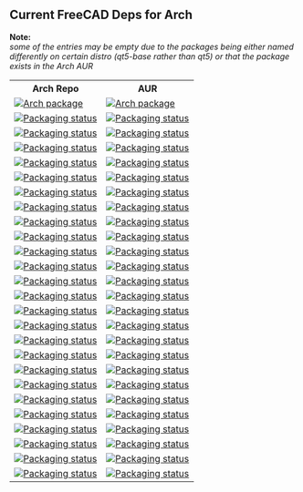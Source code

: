 ## Current FreeCAD Deps for Arch ##
__Note:__  
*some of the entries may be empty due to the packages being either named differently on certain distro (qt5-base rather than qt5) or that the package exists in the Arch AUR*

<table>
  <tr>
    <th>Arch Repo</th>
    <th>AUR</th>
  </tr>
  <tr>
    <td>
      <a href="https://repology.org/metapackage/qt5/versions"><img src="https://repology.org/badge/version-for-repo/arch/qt5.svg?header=Qt5" alt="Arch package"></a>      
    </td>
    <td>
      <a href="https://repology.org/metapackage/qt5/versions"><img src="https://repology.org/badge/version-for-repo/aur/qt5.svg?header=Qt5 AUR" alt="Arch package"></a>
    </td>
  </tr>
  <tr>
    <td valign="top" ><a href="https://repology.org/metapackage/python:shiboken2/versions">
      <img src="https://repology.org/badge/version-for-repo/arch/python:shiboken2.svg?header=python%3Ashiboken2" alt="Packaging status"></a>
    </td>
    <td valign="top"><a href="https://repology.org/metapackage/python:shiboken2/versions">
      <img src="https://repology.org/badge/version-for-repo/aur/python:shiboken2.svg?header=python%3Ashiboken2" alt="Packaging status"></a>
  </tr>
  <tr>
    <td valign="top"><a href="https://repology.org/metapackage/python:pyside2/versions">
      <img src="https://repology.org/badge/version-for-repo/arch/python:pyside2.svg?header=python%3Apyside2" alt="Packaging status"></a>
    </td>
    <td valign="top"><a href="https://repology.org/metapackage/python:pyside2/versions">
      <img src="https://repology.org/badge/version-for-repo/aur/python:pyside2.svg?header=python%3Apyside2" alt="Packaging status"></a>
    </td>
  </tr>
  <tr>
    <td valign="top"><a href="https://repology.org/metapackage/opencascade/versions">
      <img src="https://repology.org/badge/version-for-repo/arch/opencascade.svg?header=Arch opencascade" alt="Packaging status"></a>
    </td>
    <td valign="top"><a href="https://repology.org/metapackage/opencascade/versions">
      <img src="https://repology.org/badge/version-for-repo/aur/opencascade.svg?header=AUR opencascade" alt="Packaging status"></a>
    </td>
  </tr>
  <tr>
    <td valign="top"><a href="https://repology.org/metapackage/opencascade-occt/versions">
      <img src="https://repology.org/badge/version-for-repo/arch/opencascade-oce.svg?header=Arch occt" alt="Packaging status"></a>
    </td>
    <td valign="top"><a href="https://repology.org/metapackage/opencascade-occt/versions">
      <img src="https://repology.org/badge/version-for-repo/aur/opencascade-oce.svg?header=AUR occt" alt="Packaging status"></a>
    </td>  
  </tr>
  <tr>
    <td valign="top"><a href="https://repology.org/metapackage/opencascade-oce/versions">
      <img src="https://repology.org/badge/version-for-repo/arch/opencascade-oce.svg?header=Arch oce" alt="Packaging status"></a>
    </td>
    <td valign="top"><a href="https://repology.org/metapackage/opencascade-oce/versions">
      <img src="https://repology.org/badge/version-for-repo/aur/opencascade-oce.svg?header=AUR oce" alt="Packaging status"></a>
    </td>  
  </tr>
  <tr>
    <td valign="top"><a href="https://repology.org/metapackage/smesh/versions">
      <img src="https://repology.org/badge/version-for-repo/arch/smesh.svg?header=Arch smesh" alt="Packaging status"></a>
    </td>
    <td valign="top"><a href="https://repology.org/metapackage/smesh/versions">
      <img src="https://repology.org/badge/version-for-repo/aur/smesh.svg?header=AUR smesh" alt="Packaging status"></a>
    </td>  
  </tr>
  <tr>
    <td valign="top"><a href="https://repology.org/metapackage/salome-smesh/versions">
      <img src="https://repology.org/badge/version-for-repo/arch/salomesmesh.svg?header=Arch salome-smesh" alt="Packaging status"></a>
    </td>
    <td valign="top"><a href="https://repology.org/metapackage/salome-smesh/versions">
      <img src="https://repology.org/badge/version-for-repo/aur/salome-smesh.svg?header=AUR salome-smesh" alt="Packaging status"></a>
    </td>  
  </tr>
  <tr>
    <td valign="top"><a href="https://repology.org/metapackage/med/versions">
      <img src="https://repology.org/badge/version-for-repo/arch/med.svg?header=Arch med" alt="Packaging status"></a>
    </td>
    <td valign="top"><a href="https://repology.org/metapackage/med/versions">
      <img src="https://repology.org/badge/version-for-repo/aur/med.svg?header=AUR med" alt="Packaging status"></a>
    </td>
  </tr>
  <tr>
    <td valign="top"><a href="https://repology.org/metapackage/boost/versions">
      <img src="https://repology.org/badge/version-for-repo/arch/boost.svg?header=Arch boost" alt="Packaging status"></a>
    </td>
    <td valign="top"><a href="https://repology.org/metapackage/boost/versions">
      <img src="https://repology.org/badge/version-for-repo/aur/boost.svg?header=AUR boost" alt="Packaging status"></a>
    </td>
  </tr>
  <tr>
    <td valign="top"><a href="https://repology.org/metapackage/netcdf/versions">
      <img src="https://repology.org/badge/version-for-repo/arch/netcdf.svg?header=Arch netcdf" alt="Packaging status"></a>
    </td>
    <td valign="top"><a href="https://repology.org/metapackage/netcdf/versions">
      <img src="https://repology.org/badge/version-for-repo/aur/netcdf.svg?header=AUR netcdf" alt="Packaging status"></a>
    </td>
  </tr>
  <tr>
    <td valign="top"><a href="https://repology.org/metapackage/coin3d/versions">
      <img src="https://repology.org/badge/version-for-repo/arch/coin3d.svg?header=Arch coin3d" alt="Packaging status"></a>
    </td>
    <td valign="top"><a href="https://repology.org/metapackage/coin3d/versions">
      <img src="https://repology.org/badge/version-for-repo/aur/coin3d.svg?header=AUR coin3d" alt="Packaging status"></a>
    </td>
  </tr>
  <tr>
    <td valign="top"><a href="https://repology.org/metapackage/python:pivy/versions">
      <img src="https://repology.org/badge/version-for-repo/arch/python:pivy.svg?header=Arch python%3pivy" alt="Packaging status"></a>
    </td>
    <td valign="top"><a href="https://repology.org/metapackage/python:pivy/versions">
      <img src="https://repology.org/badge/version-for-repo/aur/python:pivy.svg?header=AUR python%3pivy" alt="Packaging status"></a>
    </td>
  </tr>
  <tr>
    <td valign="top"><a href="https://repology.org/metapackage/soqt/versions">
      <img src="https://repology.org/badge/version-for-repo/arch/soqt.svg?header=Arch soqt" alt="Packaging status"></a>
    </td>
    <td valign="top"><a href="https://repology.org/metapackage/soqt/versions">
      <img src="https://repology.org/badge/version-for-repo/aur/soqt.svg?header=AUR soqt" alt="Packaging status"></a>
    </td>
  </tr>
  <tr>
    <td valign="top"><a href="https://repology.org/metapackage/simage/versions">
      <img src="https://repology.org/badge/version-for-repo/arch/simage.svg?header=Arch simage" alt="Packaging status"></a>
    </td>
    <td valign="top"><a href="https://repology.org/metapackage/simage/versions">
      <img src="https://repology.org/badge/version-for-repo/aur/simage.svg?header=AUR simage" alt="Packaging status"></a>
    </td>
  </tr>
  <tr>
    <td valign="top"><a href="https://repology.org/metapackage/hdf5/versions">
      <img src="https://repology.org/badge/version-for-repo/arch/hdf5.svg?header=Arch hdf5" alt="Packaging status"></a>
    </td>
    <td valign="top"><a href="https://repology.org/metapackage/hdf5/versions">
      <img src="https://repology.org/badge/version-for-repo/aur/hdf5.svg?header=AUR hdf5" alt="Packaging status"></a>
    </td>
  </tr>
  <tr>
    <td valign="top"><a href="https://repology.org/metapackage/eigen3/versions">
      <img src="https://repology.org/badge/version-for-repo/arch/eigen3.svg?header=Arch eigen3" alt="Packaging status"></a>
    </td>
    <td valign="top"><a href="https://repology.org/metapackage/eigen3/versions">
      <img src="https://repology.org/badge/version-for-repo/aur/eigen3.svg?header=AUR eigen3" alt="Packaging status"></a>
    </td>
  </tr>
  <tr>
    <td valign="top"><a href="https://repology.org/metapackage/xerces-c/versions">
      <img src="https://repology.org/badge/version-for-repo/arch/xerces-c.svg?header=Arch xerces-c" alt="Packaging status"></a>
    </td>
    <td valign="top"><a href="https://repology.org/metapackage/xerces-c/versions">
      <img src="https://repology.org/badge/version-for-repo/aur/xerces-c.svg?header=AUR xerces-c" alt="Packaging status"></a>
    </td>
  </tr>
  <tr>
    <td valign="top"><a href="https://repology.org/metapackage/zlib/versions">
      <img src="https://repology.org/badge/version-for-repo/arch/zlib.svg?header=Arch zlib" alt="Packaging status"></a>
    </td>
    <td valign="top"><a href="https://repology.org/metapackage/zlib/versions">
      <img src="https://repology.org/badge/version-for-repo/aur/zlib.svg?header=AUR zlib" alt="Packaging status"></a>
    </td>
  </tr>
  <tr>
    <td valign="top"><a href="https://repology.org/metapackage/cmake/versions">
      <img src="https://repology.org/badge/version-for-repo/arch/cmake.svg?header=Arch cmake" alt="Packaging status"></a>
    </td>
    <td valign="top"><a href="https://repology.org/metapackage/cmake/versions">
      <img src="https://repology.org/badge/version-for-repo/aur/cmake.svg?header=AUR cmake" alt="Packaging status"></a>
    </td>
  </tr>
  <tr>
    <td valign="top"><a href="https://repology.org/metapackage/ccache/versions">
      <img src="https://repology.org/badge/version-for-repo/arch/ccache.svg?header=Arch ccache" alt="Packaging status"></a>
    </td>
    <td valign="top"><a href="https://repology.org/metapackage/ccache/versions">
      <img src="https://repology.org/badge/version-for-repo/aur/ccache.svg?header=AUR ccache" alt="Packaging status"></a>
    </td>
  </tr>
  <tr>
    <td valign="top"><a href="https://repology.org/metapackage/vtk/versions">
      <img src="https://repology.org/badge/version-for-repo/arch/vtk.svg?header=Arch vtk" alt="Packaging status"></a>
    </td>
    <td valign="top"><a href="https://repology.org/metapackage/vtk/versions">
      <img src="https://repology.org/badge/version-for-repo/aur/vtk.svg?header=AUR vtk" alt="Packaging status"></a>
    </td>
  </tr>
  <tr>
    <td valign="top"><a href="https://repology.org/metapackage/netgen-mesher/versions">
      <img src="https://repology.org/badge/version-for-repo/arch/netgen-mesher.svg?header=Arch netgen-mesher" alt="Packaging status"></a>
    </td>
    <td valign="top"><a href="https://repology.org/metapackage/netgen-mesher/versions">
      <img src="https://repology.org/badge/version-for-repo/aur/netgen-mesher.svg?header=AUR netgen-mesher" alt="Packaging status"></a>
    </td>
  </tr>
  <tr>
    <td valign="top"><a href="https://repology.org/metapackage/eigen3/versions">
      <img src="https://repology.org/badge/version-for-repo/arch/eigen3.svg?header=Arch eigen3" alt="Packaging status"></a>
    </td>
    <td valign="top"><a href="https://repology.org/metapackage/eigen3/versions">
      <img src="https://repology.org/badge/version-for-repo/aur/eigen3.svg?header=AUR eigen3" alt="Packaging status"></a>
    </td>
  </tr>
  <tr>
    <td valign="top"><a href="https://repology.org/metapackage/eigen3/versions">
      <img src="https://repology.org/badge/version-for-repo/arch/eigen3.svg?header=Arch eigen3" alt="Packaging status"></a>
    </td>
    <td valign="top"><a href="https://repology.org/metapackage/eigen3/versions">
      <img src="https://repology.org/badge/version-for-repo/aur/eigen3.svg?header=AUR eigen3" alt="Packaging status"></a>
    </td>
  </tr>
  <tr>
    <td valign="top"><a href="https://repology.org/metapackage/eigen3/versions">
      <img src="https://repology.org/badge/version-for-repo/arch/eigen3.svg?header=Arch eigen3" alt="Packaging status"></a>
    </td>
    <td valign="top"><a href="https://repology.org/metapackage/eigen3/versions">
      <img src="https://repology.org/badge/version-for-repo/aur/eigen3.svg?header=AUR eigen3" alt="Packaging status"></a>
    </td>
  </tr>
</table>

